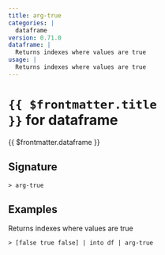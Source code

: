 ```yaml
---
title: arg-true
categories: |
  dataframe
version: 0.71.0
dataframe: |
  Returns indexes where values are true
usage: |
  Returns indexes where values are true
---
```


# <code>{{ $frontmatter.title }}</code> for dataframe

<div class='command-title'>{{ $frontmatter.dataframe }}</div>

## Signature

```> arg-true ```

## Examples

Returns indexes where values are true
```shell
> [false true false] | into df | arg-true
```
